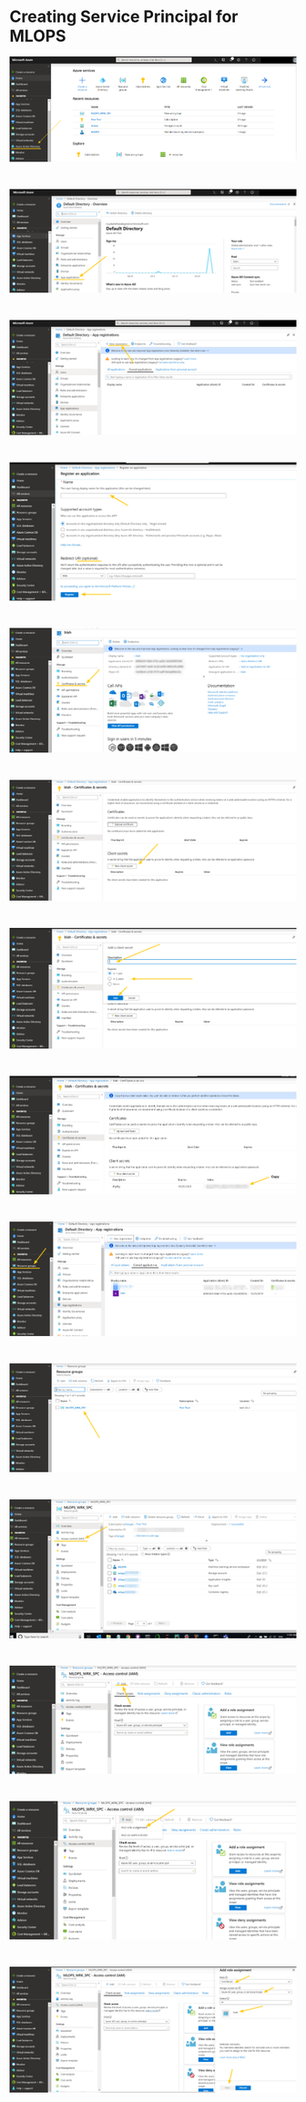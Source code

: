 
# Creating Service Principal for MLOPS
 
<p align='justify'>
<img src='./images/1.png'></img>
</p>
<br>
<p align='justify'>
<img src='./images/2.png'></img>
</p>
<br>
<p align='justify'>
<img src='./images/3.png'></img>
</p>
<br>
<p align='justify'>
<img src='./images/4.png'></img>
</p>
<br>
<p align='justify'>
<img src='./images/5.png'></img>
</p>
<br>
<p align='justify'>
<img src='./images/6.png'></img>
</p>
<br>
<p align='justify'>
<img src='./images/7.png'></img>
</p>
<br>
<p align='justify'>
<img src='./images/8.png'></img>
</p>
<br>
<p align='justify'>
<img src='./images/9.png'></img>
</p>
<br>
<p align='justify'>
<img src='./images/10.png'></img>
</p>
<br>
<p align='justify'>
<img src='./images/11.png'></img>
</p>
<br>
<p align='justify'>
<img src='./images/12.png'></img>
</p>
<br>
<p align='justify'>
<img src='./images/13.png'></img>
</p>
<br>
<p align='justify'>
<img src='./images/14.png'></img>
</p>

